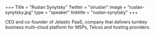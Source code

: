 +++
Title = "Ruslan Synytsky"
Twitter = "siruslan"
image = "ruslan-synytsky.jpg"
type = "speaker"
linktitle = "ruslan-synytsky"
+++

CEO and co-founder of Jelastic PaaS, company that delivers turnkey business multi-cloud platform for MSPs, Telcos and hosting providers.
